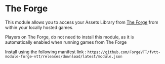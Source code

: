 # The Forge

This module allows you to access your Assets Library from [The Forge](https://forge-vtt.com) from within your locally hosted games.

Players on The Forge, do not need to install this module, as it is automatically enabled when running games from The Forge

Install using the following manifest link : `https://github.com/ForgeVTT/fvtt-module-forge-vtt/releases/download/latest/module.json`
